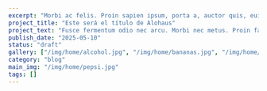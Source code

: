 ```yaml
---
excerpt: "Morbi ac felis. Proin sapien ipsum, porta a, auctor quis, euismod ut, mi."
project_title: "Este será el título de Alohaus"
project_text: "Fusce fermentum odio nec arcu. Morbi nec metus. Proin faucibus arcu quis ante. Fusce risus nisl, viverra et, tempor et, pretium in, sapien. Fusce fermentum.Fusce fermentum odio nec arcu.  || Morbi nec metus. Proin faucibus arcu quis ante. Fusce risus nisl, viverra et, tempor et, pretium in, sapien. Fusce fermentum. || Fusce fermentum odio nec arcu. Morbi nec metus.  || Class aptent taciti sociosqu ad litora torquent per conubia nostra, per inceptos hymenaeos. Curabitur nisi. Aenean massa. || Proin faucibus arcu quis ante. Fusce risus nisl, viverra et, tempor et, pretium in, sapien. Fusce fermentum. | Mauris sollicitudin fermentum libero. Curabitur turpis.Class aptent taciti sociosqu ad litora torquent per conubia nostra, per inceptos hymenaeos. Curabitur nisi. Aenean massa."
publish_date: "2025-05-10"
status: "draft"
gallery: ["/img/home/alcohol.jpg", "/img/home/bananas.jpg", "/img/home/pepsi.jpg"]
category: "blog"
main_img: "/img/home/pepsi.jpg"
tags: []
---
```

